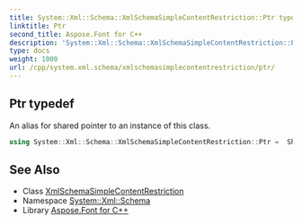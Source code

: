 ```yaml
---
title: System::Xml::Schema::XmlSchemaSimpleContentRestriction::Ptr typedef
linktitle: Ptr
second_title: Aspose.Font for C++
description: 'System::Xml::Schema::XmlSchemaSimpleContentRestriction::Ptr typedef. An alias for shared pointer to an instance of this class in C++.'
type: docs
weight: 1000
url: /cpp/system.xml.schema/xmlschemasimplecontentrestriction/ptr/
---
```

## Ptr typedef


An alias for shared pointer to an instance of this class.

```cpp
using System::Xml::Schema::XmlSchemaSimpleContentRestriction::Ptr =  SharedPtr<XmlSchemaSimpleContentRestriction>
```

## See Also

* Class [XmlSchemaSimpleContentRestriction](../)
* Namespace [System::Xml::Schema](../../)
* Library [Aspose.Font for C++](../../../)
